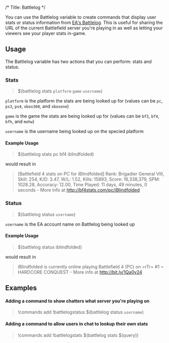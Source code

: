 /*
Title: Battlelog
*/

You can use the Battlelog variable to create commands that display user stats or status information from [EA's Battlelog](http://battlelog.battlefield.com/). This is useful for sharing the URL of the current Battlefield server you're playing in as well as letting your viewers see your player stats in-game.

## Usage

The Battlelog variable has two actions that you can perform: stats and status.

### Stats

> $(battlelog stats `platform` `game` `username`)

`platform` is the platform the stats are being looked up for (values can be `pc`, `ps3`, `ps4`, `xbox360`, and `xboxone`)

`game` is the game the stats are being looked up for (values can be `bf3`, `bf4`, `bfh`, and `mohw`)

`username` is the username being looked up on the specied platform

#### Example Usage

> $(battlelog stats pc bf4 iblindfolded)

would result in

> [Battlefield 4 stats on PC for iBlindfolded] Rank: Brigadier General VIII, Skill: 254, K/D: 3.47, W/L: 1.52, Kills: 15893, Score: 16,338,379, SPM: 1028.28, Accuracy: 12.00, Time Played: 11 days, 49 minutes, 0 seconds - More info at http://bf4stats.com/pc/iBlindfolded

### Status

> $(battlelog status <code>username</code>)

`username` is the EA account name on Battlelog being looked up

#### Example Usage

> $(battlelog status iblindfolded)

would result in

> iBlindfolded is currently online playing Battlefield 4 (PC) on =rTr= #1 ~ HARDCORE CONQUEST - More info at http://bit.ly/1Qa0y24

## Examples

#### Adding a command to show chatters what server you're playing on

> !commands add !battlelogstatus $(battlelog status `username`)

#### Adding a command to allow users in chat to lookup their own stats

> !commands add !battlelogstats $(battlelog stats $(query))
